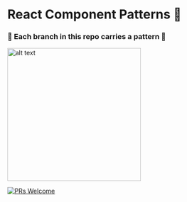 # React Component Patterns 🎲

### 🚨 Each branch in this repo carries a pattern 🚨

<img src="https://octodex.github.com/images/andycat.jpg" alt="alt text" width="300">

[![PRs Welcome](https://img.shields.io/badge/PRs-welcome-brightgreen.svg?style=flat-square)](http://makeapullrequest.com)
